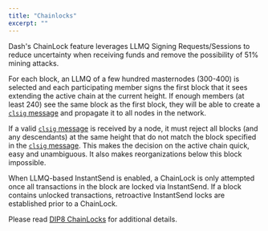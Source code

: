 ```yaml
---
title: "Chainlocks"
excerpt: ""
---
```

Dash's ChainLock feature leverages LLMQ Signing Requests/Sessions to reduce uncertainty when receiving funds and remove the possibility of 51% mining attacks.

For each block, an LLMQ of a few hundred masternodes (300-400) is selected and each participating member signs the first block that it sees extending the active chain at the current height. If enough members (at least 240) see the same block as the first block, they will be able to create a [`clsig` message](core-ref-p2p-network-instantsend-messages#section-clsig) and propagate it to all nodes in the network.

If a valid [`clsig` message](core-ref-p2p-network-instantsend-messages#section-clsig) is received by a node, it must reject all blocks (and any descendants) at the same height that do not match the block specified in the [`clsig` message](core-ref-p2p-network-instantsend-messages#section-clsig). This makes the decision on the active chain quick, easy and unambiguous. It also makes reorganizations below this block impossible.

When LLMQ-based InstantSend is enabled, a ChainLock is only attempted once all transactions in the block are locked via InstantSend. If a block contains unlocked transactions, retroactive InstantSend locks are established prior to a ChainLock.

Please read [DIP8 ChainLocks](https://github.com/dashpay/dips/blob/master/dip-0008.md) for additional details.